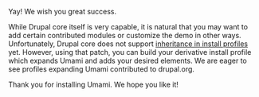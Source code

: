 Yay! We wish you great success.

While Drupal core itself is very capable, it is natural that you may want to add certain contributed modules or customize the demo in other ways. Unfortunately, Drupal core does not support [inheritance in install profiles](https://www.drupal.org/project/drupal/issues/1356276) yet. However, using that patch, you can build your derivative install profile which expands Umami and adds your desired elements. We are eager to see profiles expanding Umami contributed to drupal.org.

Thank you for installing Umami. We hope you like it!